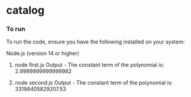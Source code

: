 # catalog

### To run

To run the code, ensure you have the following installed on your system:

Node.js (version 14 or higher)

1. node first.js 
Output - 
The constant term of the polynomial is: 2.9999999999999982

2. node second.js
Output - 
The constant term of the polynomial is: 33198405829207.53
